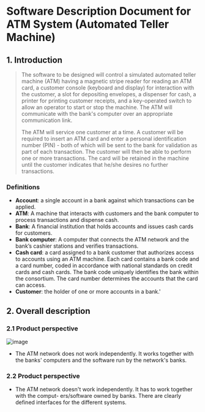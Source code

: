 # Software Description Document for ATM System (Automated Teller Machine)
## 1. Introduction
> The software to be designed will control a simulated automated teller machine (ATM) having a 
magnetic stripe reader for reading an ATM card, a customer console (keyboard and display) for 
interaction with the customer, a slot for depositing envelopes, a dispenser for cash, a printer for printing customer receipts, and a key-operated switch to allow an operator 
to start or stop the machine. The ATM will communicate with the bank's computer over an 
appropriate communication link.
>
> The ATM will service one customer at a time. A customer will be required to insert an ATM card 
and enter a personal identification number (PIN) - both of which will be sent to the bank for 
validation as part of each transaction. The customer will then be able to perform one or more 
transactions. The card will be retained in the machine until the customer indicates that he/she 
desires no further transactions.

### Definitions
+ **Account**: a single account in a bank against which transactions can be applied.
+ **ATM**: A machine that interacts with customers and the bank computer to process transactions and dispense cash.
+ **Bank**: A financial institution that holds accounts and issues cash cards for customers.
+ **Bank computer**: A computer that connects the ATM network and the bank’s cashier stations and verifies transactions.
+ **Cash card**: a card assigned to a bank customer that authorizes access to accounts using an ATM machine. Each card contains a bank code and a card number, coded in accordance with national standards on credit cards and cash cards. The bank code uniquely identifies the bank within the consortium. The card number determines the accounts that the card can access.
+ **Customer**: the holder of one or more accounts in a bank.'
## 2. Overall description
### 2.1 Product perspective
 ![image](https://github.com/HaThiPhuongLinh/Week01_Software-Architecture-and-Design/assets/109422010/6a9777dc-f99b-41db-bb24-7ccdc6eca92f)
   - ﻿The ATM network does not work independently. It works together with the banks' computers and the software run by the network's banks.
### 2.2 Product perspective
   - The ATM network doesn't work independently. It has to work together with the comput- ers/software owned by banks. There are clearly defined interfaces for the different systems.
